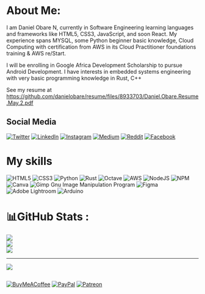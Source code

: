 # About Me:
I am Daniel Obare N, currently in Software Engineering learning languages and frameworks like HTML5, CSS3, JavaScript, and soon React. My experience spans MYSQL, some Python beginner basic knowledge, Cloud Computing with certification from AWS in its Cloud Practitioner foundations training & AWS re/Start. 

I will be enrolling in Google Africa Development Scholarship to pursue Android Development. I have interests in embedded systems engineering with very basic programming knowledge in Rust, C++

See my resume at https://github.com/danielobare/resume/files/8933703/Daniel.Obare.Resume.May.2.pdf


## Social Media
[![Twitter](https://img.shields.io/badge/Twitter-%231DA1F2.svg?logo=Twitter&logoColor=white)](https://twitter.com/rexobare) [![LinkedIn](https://img.shields.io/badge/LinkedIn-%230077B5.svg?logo=linkedin&logoColor=white)](https://linkedin.com/in/danielobare) [![Instagram](https://img.shields.io/badge/Instagram-%23E4405F.svg?logo=Instagram&logoColor=white)](https://instagram.com/daniel.obare)  [![Medium](https://img.shields.io/badge/Medium-12100E?logo=medium&logoColor=white)](https://medium.com/@danielobare) [![Reddit](https://img.shields.io/badge/Reddit-%23FF4500.svg?logo=Reddit&logoColor=white)](https://reddit.com/user/danielobare) [![Facebook](https://img.shields.io/badge/Facebook-%231877F2.svg?logo=Facebook&logoColor=white)](https://facebook.com/tribalmixbreedgray)

# My skills
![HTML5](https://img.shields.io/badge/html5-%23E34F26.svg?style=plastic&logo=html5&logoColor=white) ![CSS3](https://img.shields.io/badge/css3-%231572B6.svg?style=plastic&logo=css3&logoColor=white) ![Python](https://img.shields.io/badge/python-3670A0?style=plastic&logo=python&logoColor=ffdd54) ![Rust](https://img.shields.io/badge/rust-%23000000.svg?style=plastic&logo=rust&logoColor=white) ![Octave](https://img.shields.io/badge/OCTAVE-darkblue?style=plastic&logo=octave&logoColor=fcd683) ![AWS](https://img.shields.io/badge/AWS-%23FF9900.svg?style=plastic&logo=amazon-aws&logoColor=white) ![NodeJS](https://img.shields.io/badge/node.js-6DA55F?style=plastic&logo=node.js&logoColor=white) ![NPM](https://img.shields.io/badge/NPM-%23000000.svg?style=plastic&logo=npm&logoColor=white) ![Canva](https://img.shields.io/badge/Canva-%2300C4CC.svg?style=plastic&logo=Canva&logoColor=white) ![Gimp Gnu Image Manipulation Program](https://img.shields.io/badge/Gimp-657D8B?style=plastic&logo=gimp&logoColor=FFFFFF) 	![Figma](https://img.shields.io/badge/figma-%23F24E1E.svg?style=plastic&logo=figma&logoColor=white) ![Adobe Lightroom](https://img.shields.io/badge/Adobe%20Lightroom-31A8FF.svg?style=plastic&logo=Adobe%20Lightroom&logoColor=white) ![Arduino](https://img.shields.io/badge/-Arduino-00979D?style=plastic&logo=Arduino&logoColor=white)

# 📊GitHub Stats :
![](https://github-readme-stats.vercel.app/api?username=danielobare&theme=solarized-dark&hide_border=true&include_all_commits=false&count_private=false)<br/>
![](https://github-readme-streak-stats.herokuapp.com/?user=danielobare&theme=solarized-dark&hide_border=true)<br/>
![](https://github-readme-stats.vercel.app/api/top-langs/?username=danielobare&theme=solarized-dark&hide_border=true&include_all_commits=false&count_private=false&layout=compact)


---
[![](https://visitcount.itsvg.in/api?id=danielobare&icon=8&color=1)](https://visitcount.itsvg.in)

  ## 
  [![BuyMeACoffee](https://img.shields.io/badge/Buy%20Me%20a%20Coffee-ffdd00?style=for-the-badge&logo=buy-me-a-coffee&logoColor=black)](https://buymeacoffee.com/obare) [![PayPal](https://img.shields.io/badge/PayPal-00457C?style=for-the-badge&logo=paypal&logoColor=white)](https://paypal.me/danielobare) [![Patreon](https://img.shields.io/badge/Patreon-F96854?style=for-the-badge&logo=patreon&logoColor=white)](https://patreon.com/danielobare) 
  
